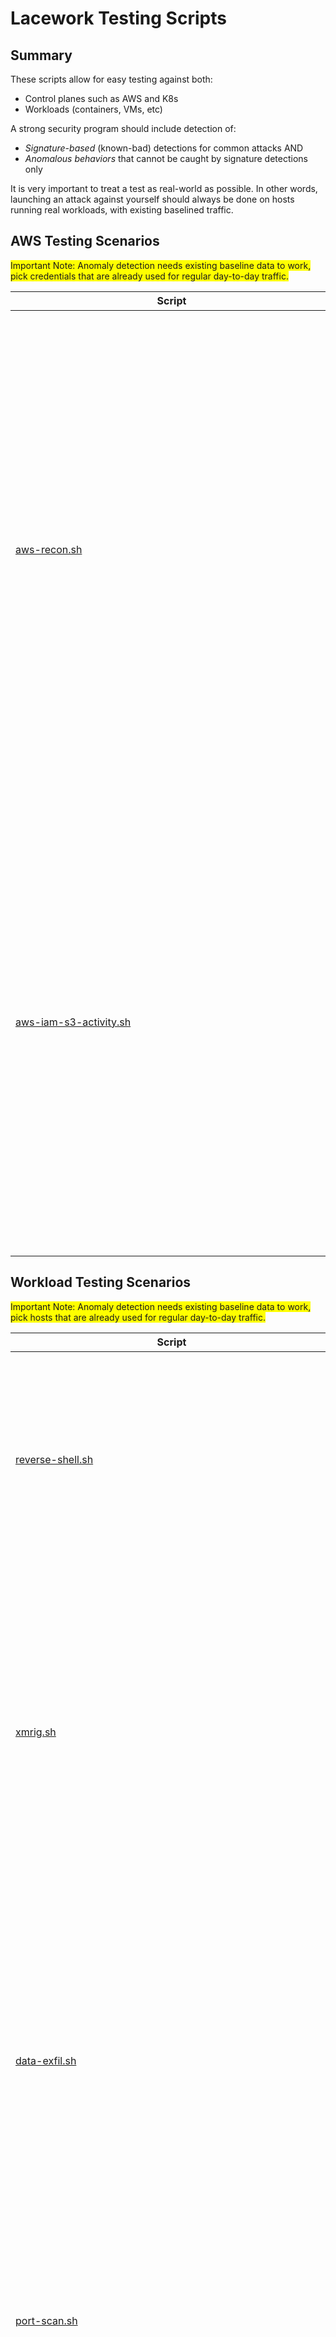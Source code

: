 # Lacework Testing Scripts

## Summary
These scripts allow for easy testing against both:

- Control planes such as AWS and K8s
- Workloads (containers, VMs, etc)

A strong security program should include detection of:

- *Signature-based* (known-bad) detections for common attacks AND
- *Anomalous behaviors* that cannot be caught by signature detections only

It is very important to treat a test as real-world as possible.  In other words, launching an attack against yourself should always be done on hosts running real workloads, with existing baselined traffic.


## AWS Testing Scenarios

<span style="background-color: #FFFF00">Important Note: Anomaly detection needs existing baseline data to work, pick credentials that are already used for regular day-to-day traffic.</span>

| Script<br/><img src="https://upload.wikimedia.org/wikipedia/commons/c/c0/Blank.gif" height="1" width="500"> | Alerting Types<br/><img src="https://upload.wikimedia.org/wikipedia/commons/c/c0/Blank.gif" height="1" width="300"> | Instructions |
| ------ | -------------- | ------------ |
| [aws-recon.sh](./aws-recon.sh) | ✅ Anomaly<br/>✅ Policy | Dependencies: `aws` cli tool.<br/><br/>Using *an existing IAM user* or on an instance provisioned with an instance profile known to Lacework, you may execute this script to generate a high volume of (read-only) API calls to AWS across many different services (EC2, Secrets Manager, RDS, IAM, KMS).  Depending on the permissions of your user, you will see either anomaly-only alerts, OR anomalies + policy alerts if this activity generates a high number of access-denied errors.<br/><br/>To provide permissions to the `aws` cli tool, either run this from an EC2 host with privileges assigned as an instance profile, OR run this script with environment variables set for some combination of `AWS_PROFILE`, or `AWS_ACCESS_KEY_ID`, `AWS_SECRET_ACCESS_KEY`. |
| [aws-iam-s3-activity.sh](./aws-iam-s3-activity.sh) | ✅ Anomaly<br/>✅ Policy | Dependencies: `aws` cli tool.<br/><br/>Using *an existing IAM user* or on an instance provisioned with an instance profile known to Lacework, you may execute this script to generate activity in the form of creating an IAM user, assigning policy, creating and uploading content to an S3 bucket, and deleting the S3 bucket, and IAM user.  This will require administrator level permissions. The alerts generated will be a combination of policy & anomaly based alerts. <br/><br/>To provide permissions to the `aws` cli tool, either run this from an EC2 host with privileges assigned as an instance profile, OR run this script with environment variables set for some combination of `AWS_PROFILE`, or `AWS_ACCESS_KEY_ID`, `AWS_SECRET_ACCESS_KEY`. |

## Workload Testing Scenarios

<span style="background-color: #FFFF00">Important Note: Anomaly detection needs existing baseline data to work, pick hosts that are already used for regular day-to-day traffic.</span>

| Script<img src="https://upload.wikimedia.org/wikipedia/commons/c/c0/Blank.gif" height="1" width="500"> | Alerting Types<br/><img src="https://upload.wikimedia.org/wikipedia/commons/c/c0/Blank.gif" height="1" width="300"> | Instructions |
| ------ | -------------- | ------------ |
| [reverse-shell.sh](./reverse-shell.sh) | ✅ Anomaly<br/>✅ Policy | Running this script will provide a step-by-step guide on establishing a reverse shell from a target host to an attacker's host.  There are no dependencies. Customers often use this as a starting point to run further tests. |
| [xmrig.sh](./xmrig.sh) | ✅ Policy | This will download and run a cryptocurrency miner. It is not configured to mine anything, but it will establish the same connections an actual miner would make to a backend mining pool. Run this script and let it execute for a few minutes. The events to expect will be critical malware and critical known-bad external host. |
| [data-exfil.sh](./xmrig.sh) | ✅ Anomaly | Running this script will create a ~50mb temporary file and upload it to a pastebin-equivalent site.  Make sure this is run on a host that Lacework has already baselined thoroughly.  This should trigger an anomalous external connection.  Use in conjunction with other scripts and reverse shells to simulate a wider attack. |
| [port-scan.sh](port-scan.sh) | ✅ Anomaly<br/>✅ Policy | Running this script will provide some directions on running a port scan from an internal host.<br/><br/>TIP: Try running this after obtaining a reverse shell using the above directions. |
| [Testing Appliance](https://github.com/lacework-community/reverse-shell-simulation-app) | Special | This is a nodejs app for testing, which can be run an environment Lacework is instrumenting.  The app is designed to be browser-accessible, and noisy on the network. After 3 hours it enables a faux-reverse shell to execute commands on the remote server.  From here, one may establish a genuine reverse shell, and / or run commands directly.  It is a good stand-in for testing Lacework in an environment where there are no good candidate workloads to "attack". |